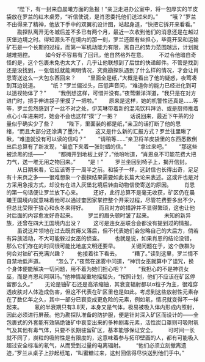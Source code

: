 　　“陛下，有一封来自晨曦方面的急报！”亲卫走进办公室中，将一包厚实的羊皮袋放在罗兰的红木桌旁，“听信使说，是肖恩委托他们送过来的。”
　　“哦？”罗兰不由得来了精神，他放下手中的双翼机设计图，站起身道，“快把它拆开来看看。”
　　勘探队离开无冬城后差不多已有两个月，最近一次收到他们的消息还是在越过灰堡边境之时。得知源头不在境内的那一刻，罗兰还颇有些担心，毕竟开采和运输矿石是一个长期的过程，而第一军机动能力有限，离自己的势力范围越远，计划就越难把控。
　　如今好不容易有了回讯，他自然格外在意。
　　不过令他暗自奇怪的是，这个包裹未免也太大了，几乎让他联想到了后世的快递邮件。不管是找到还是没找到，一张信纸就能阐明情况，究竟勘探队遇到了什么样的情况，才会让肖恩寄送这么一大包东西回来？
　　“里面全是纸，”大概是看出了他的疑惑，夜莺凑到耳边说道。
　　“纸？”罗兰偏过头，压低声音问，“难道你的能力已经进化到可以透视物体了？”
　　“我倒想这样，可惜并没有。”夜莺懒洋洋道，“我只是在对方进门时，把手伸进袋子里摸了一把啦。”
　　原来是这样，她的机警性还真是……等等，罗兰忽然感到了一丝不对之处，伊芙琳带着新的混沌饮料拜访、或是厨师推着点心小车进来时，她会不会也这样“摸”了一把？
　　话说回来，最近下午茶的分量似乎确实少了些？
　　“陛下，里面装的都是纸，”亲卫的话打断了他的思绪，“而且大部分还涂满了墨汁。”
　　这又是什么新的汇报方式？罗兰往里瞅了瞅，“难道就没有可以读的信吗？”
　　“请稍等……”亲卫将羊皮袋里的东西悉数倒出后总算有了新发现，“最底下夹着一张封蜡的信。”
　　“拿过来吧。”
　　“那这些被涂黑的纸——”
　　“都摊开到地板上好了，”他吩咐道，“肖恩总不可能花费大把力气，送一堆无用之物回来。”
　　“是！”
　　罗兰坐回到椅子上，揭开信封。
　　从日期来看，它应该寄于一周半之前。和袋子一样，这封信也长得出奇，足足有十来页之多——很难想象一个勘探结果需要如此长篇大论来表述。这或许也是对方采用急报方式，却没有在进入灰堡北境后转由动物信使寄送的原因。
　　肖恩的第一句话便让罗兰放下心来。
　　还好，此行总算不是毫无收获，矿区仍在晨曦王国境内就意味着他可以通过奎因家掌控整个开采过程，尽管花费要多出不少，但总比受限于狼心和永冬来得好。
　　而且对方的措辞并不显得繁琐，这也让他对后面的内容愈发好奇起来。
　　罗兰的眉头顿时皱了起来。
　　未知的新异族，还曾在四大王国境内出没？
　　这可是连女巫联合会都没有提到过的情报。
　　虽说这片领地在过去既贫瘠又落后，但不代表她们会忽略自己的大后方，倘若有异族活动，不大可能躲过女巫的侦查。
　　也就是说，如果肖恩的结论没错，那么它们存在的时间很可能比地底文明还要早。
　　关键问题在于，这个族群为何会对铀矿石充满兴趣？
　　他接着往下看去。
　　“糟了。”读到这里，罗兰情不自禁地低声道。
　　“怎么了，”夜莺在迷雾中问道，“神罚女巫就算中了诅咒，换个身体便能解决一切问题，用不着为她们担心吧？”
　　“我担心的不是神罚女巫，而是肖恩和阿琪玛。”他神情凝重地摇摇头，“按照计划，他们不应该在矿区停留那么久。”
　　无论是铀矿石还是高浓缩铀，其衰变辐射都以α粒子为主，很难穿透皮肤对人体造成伤害，但这不代表在矿区里也是如此。考虑到这些放射性元素存在了数亿年之久，其中一部分已衰变成更危险的元素，例如氡，情况就变得不一样起来。
　　氡的半衰期只有3.8天，本身又是气体，极易被吸入体内形成内照射，因此必须进行屏蔽。他为勘探队准备的防护服，便是针对深入矿区而设计的——全包裹式的外套能有效隔绝铀矿中衰变出来的多种剧毒元素，活性炭口罩则可吸附氡气及其他有毒气体，只要不长期驻留矿区，基本能够保证安全。
　　可时间一长就不同了，炭粒的吸附性是有限度的，这意味着参与拓印壁画的人，都有可能吸入超过安全标准的氡气，从而受到过量的电离辐射。
　　“他们必须立刻撤离遗迹，”罗兰从桌子上抄起纸笔，“叫蜜糖过来，这封回信得尽快送到他们手中。”